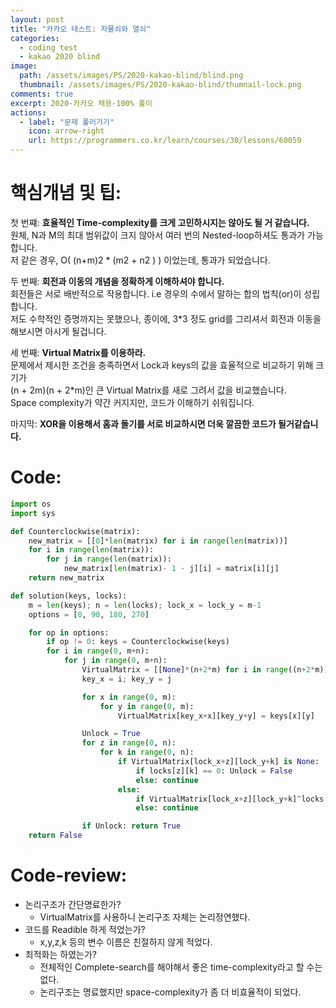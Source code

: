 ```yaml
---
layout: post
title: "카카오 테스트: 자물쇠와 열쇠"
categories:
  - coding test
  - kakao 2020 blind
image:
  path: /assets/images/PS/2020-kakao-blind/blind.png
  thumbnail: /assets/images/PS/2020-kakao-blind/thumnail-lock.png
comments: true
excerpt: 2020-카카오 채용-100% 풀이
actions:
  - label: "문제 풀러가기"
    icon: arrow-right
    url: https://programmers.co.kr/learn/courses/30/lessons/60059
---
```


# 핵심개념 및 팁:

첫 번쨰: **효율적인 Time-complexity를 크게 고민하시지는 않아도 될 거 같습니다.**<br/>
원체, N과 M의 최대 범위값이 크지 않아서 여러 번의 Nested-loop하셔도 통과가 가능합니다.<br/>
저 같은 경우, O( (n+m)2 * (m2 + n2 ) ) 이었는데, 통과가 되었습니다.<br/>

두 번째: **회전과 이동의 개념을 정확하게 이해하셔야 합니다.**<br/>
회전들은 서로 배반적으로 작용합니다. i.e 경우의 수에서 말하는 합의 법칙(or)이 성립합니다.<br/>
저도 수학적인 증명까지는 못했으나, 종이에, 3*3 정도 grid를 그리셔서 회전과 이동을 해보시면 아시게 될겁니다.<br/>

세 번째: **Virtual Matrix를 이용하라.**<br/>
문제에서 제시한 조건을 충족하면서 Lock과 keys의 값을 효율적으로 비교하기 위해 크기가<br/>
(n + 2m)(n + 2*m)인 큰 Virtual Matrix를 새로 그려서 값을 비교했습니다.<br/>
Space complexity가 약간 커지지만, 코드가 이해하기 쉬워집니다.<br/>

마지막: **XOR을 이용해서 홈과 돌기를 서로 비교하시면 더욱 깔끔한 코드가 될거같습니다.**<br/>

# Code:
```python
import os
import sys

def Counterclockwise(matrix):
    new_matrix = [[0]*len(matrix) for i in range(len(matrix))]
    for i in range(len(matrix)):
        for j in range(len(matrix)):
            new_matrix[len(matrix)- 1 - j][i] = matrix[i][j]
    return new_matrix

def solution(keys, locks):
    m = len(keys); n = len(locks); lock_x = lock_y = m-1
    options = [0, 90, 180, 270]

    for op in options:
        if op != 0: keys = Counterclockwise(keys)
        for i in range(0, m+n):
            for j in range(0, m+n):
                VirtualMatrix = [[None]*(n+2*m) for i in range((n+2*m))]
                key_x = i; key_y = j

                for x in range(0, m):
                    for y in range(0, m):
                        VirtualMatrix[key_x+x][key_y+y] = keys[x][y]

                Unlock = True
                for z in range(0, n):
                    for k in range(0, n):
                        if VirtualMatrix[lock_x+z][lock_y+k] is None:
                            if locks[z][k] == 0: Unlock = False
                            else: continue
                        else:
                            if VirtualMatrix[lock_x+z][lock_y+k]^locks[z][k] != 1: Unlock = False
                            else: continue

                if Unlock: return True
    return False
  ```

# Code-review:
  * 논리구조가 간단명료한가?
    * VirtualMatrix를 사용하니 논리구조 자체는 논리정연했다.
  * 코드를 Readible 하게 적었는가?
    * x,y,z,k 등의 변수 이름은 친절하지 않게 적었다.
  * 최적화는 하였는가?
    * 전체적인 Complete-search를 해야해서 좋은 time-complexity라고 할 수는 없다.<br/>
    * 논리구조는 명료했지만 space-complexity가 좀 더 비효율적이 되었다.
